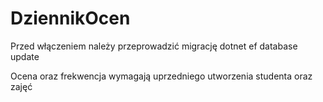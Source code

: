 # DziennikOcen
Przed włączeniem należy przeprowadzić migrację
dotnet ef database update

Ocena oraz frekwencja wymagają uprzedniego utworzenia studenta oraz zajęć
